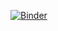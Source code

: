 [![Binder](https://mybinder.org/badge_logo.svg)](https://mybinder.org/v2/gh/maruiz74/NLP_Sentences/main?urlpath=%2Fdoc%2Ftree%2FNLP_Sentences.ipynb)
